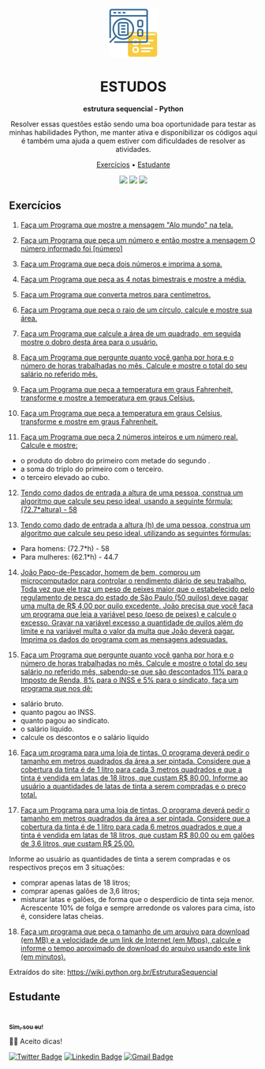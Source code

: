 <div align='center'>
 <img src='.imagens/icone.png' width=100>
</div>
<h1 align="center">ESTUDOS</h1>
<div align="center">

  **estrutura sequencial - Python**

</div>
<p align="center">Resolver essas questões estão sendo uma boa oportunidade para testar as minhas habilidades Python, me manter ativa e disponibilizar os códigos aqui é também uma ajuda a quem estiver com dificuldades de resolver as atividades.</p>


<p align="center">
 <a href="#objetivo">Exercícios</a> • 
 <a href="#autor">Estudante</a>
</p>

<div align='center'>
  <img src='https://img.shields.io/static/v1?label=--------------------&message=--------------------&color=F6CF44&style=flat-square'>
  <img src='https://img.shields.io/static/v1?label=--------------------&message=--------------------&color=356FA0&style=flat-square'> 
  <img src='https://img.shields.io/static/v1?label=--------------------&message=--------------------&color=F6CF44&style=flat-square'> 
</div>

<h2 id='objetivo'>Exercícios</h2>

1. <a href="https://github.com/laribrito/estruturaSequencial/blob/main/01.py">Faça um Programa que mostre a mensagem "Alo mundo" na tela.
 
2. <a href="https://github.com/laribrito/estruturaSequencial/blob/main/02.py">Faça um Programa que peça um número e então mostre a mensagem O número informado foi [número]
 
3. <a href="https://github.com/laribrito/estruturaSequencial/blob/main/03.py">Faça um Programa que peça dois números e imprima a soma.

4. <a href="https://github.com/laribrito/estruturaSequencial/blob/main/04.py">Faça um Programa que peça as 4 notas bimestrais e mostre a média.

5. <a href="https://github.com/laribrito/estruturaSequencial/blob/main/05.py">Faça um Programa que converta metros para centímetros.
 
6. <a href="https://github.com/laribrito/estruturaSequencial/blob/main/06.py">Faça um Programa que peça o raio de um círculo, calcule e mostre sua área.
 
7. <a href="https://github.com/laribrito/estruturaSequencial/blob/main/07.py">Faça um Programa que calcule a área de um quadrado, em seguida mostre o dobro desta área para o usuário.
 
8. <a href="https://github.com/laribrito/estruturaSequencial/blob/main/08.py">Faça um Programa que pergunte quanto você ganha por hora e o número de horas trabalhadas no mês. Calcule e mostre o total do seu salário no referido mês.
 
9. <a href="https://github.com/laribrito/estruturaSequencial/blob/main/09.py">Faça um Programa que peça a temperatura em graus Fahrenheit, transforme e mostre a temperatura em graus Celsius.
 
10. <a href="https://github.com/laribrito/estruturaSequencial/blob/main/10.py">Faça um Programa que peça a temperatura em graus Celsius, transforme e mostre em graus Fahrenheit.
 
11. <a href="https://github.com/laribrito/estruturaSequencial/blob/main/11.py">Faça um Programa que peça 2 números inteiros e um número real. Calcule e mostre:</a>
 * o produto do dobro do primeiro com metade do segundo .
 * a soma do triplo do primeiro com o terceiro.
 * o terceiro elevado ao cubo.
 
12. <a href="https://github.com/laribrito/estruturaSequencial/blob/main/12.py">Tendo como dados de entrada a altura de uma pessoa, construa um algoritmo que calcule seu peso ideal, usando a seguinte fórmula: (72.7*altura) - 58
 
13. <a href="https://github.com/laribrito/estruturaSequencial/blob/main/13.py">Tendo como dado de entrada a altura (h) de uma pessoa, construa um algoritmo que calcule seu peso ideal, utilizando as seguintes fórmulas:</a>
* Para homens: (72.7*h) - 58
* Para mulheres: (62.1*h) - 44.7
 
14. <a href="https://github.com/laribrito/estruturaSequencial/blob/main/14.py">João Papo-de-Pescador, homem de bem, comprou um microcomputador para controlar o rendimento diário de seu trabalho. Toda vez que ele traz um peso de peixes maior que o estabelecido pelo regulamento de pesca do estado de São Paulo (50 quilos) deve pagar uma multa de R$ 4,00 por quilo excedente. João precisa que você faça um programa que leia a variável peso (peso de peixes) e calcule o excesso. Gravar na variável excesso a quantidade de quilos além do limite e na variável multa o valor da multa que João deverá pagar. Imprima os dados do programa com as mensagens adequadas.
 
15. <a href="https://github.com/laribrito/estruturaSequencial/blob/main/15.py">Faça um Programa que pergunte quanto você ganha por hora e o número de horas trabalhadas no mês. Calcule e mostre o total do seu salário no referido mês, sabendo-se que são descontados 11% para o Imposto de Renda, 8% para o INSS e 5% para o sindicato, faça um programa que nos dê:</a>
* salário bruto.
* quanto pagou ao INSS.
* quanto pagou ao sindicato.
* o salário líquido.
* calcule os descontos e o salário líquido

16. <a href="https://github.com/laribrito/estruturaSequencial/blob/main/16.py">Faça um programa para uma loja de tintas. O programa deverá pedir o tamanho em metros quadrados da área a ser pintada. Considere que a cobertura da tinta é de 1 litro para cada 3 metros quadrados e que a tinta é vendida em latas de 18 litros, que custam R$ 80,00. Informe ao usuário a quantidades de latas de tinta a serem compradas e o preço total.
 
17. <a href="https://github.com/laribrito/estruturaSequencial/blob/main/17.py">Faça um Programa para uma loja de tintas. O programa deverá pedir o tamanho em metros quadrados da área a ser pintada. Considere que a cobertura da tinta é de 1 litro para cada 6 metros quadrados e que a tinta é vendida em latas de 18 litros, que custam R$ 80,00 ou em galões de 3,6 litros, que custam R$ 25,00.</a>

 Informe ao usuário as quantidades de tinta a serem compradas e os respectivos preços em 3 situações:

* comprar apenas latas de 18 litros;
* comprar apenas galões de 3,6 litros;
* misturar latas e galões, de forma que o desperdício de tinta seja menor. Acrescente 10% de folga e sempre arredonde os valores para cima, isto é, considere latas cheias.
 
18. <a href="https://github.com/laribrito/estruturaSequencial/blob/main/18.py">Faça um programa que peça o tamanho de um arquivo para download (em MB) e a velocidade de um link de Internet (em Mbps), calcule e informe o tempo aproximado de download do arquivo usando este link (em minutos).</a>
 
Extraídos do site: <https://wiki.python.org.br/EstruturaSequencial>
 
<h2 id='autor'> Estudante </h2>
<a href="https://github.com/laribrito">
 <img style="border-radius: 50%;" src="https://avatars.githubusercontent.com/laribrito" width="100px;" alt=""/>
 <br />
 <sub><b>Sim, sou eu!</b></sub></a>

👋🏽 Aceito dicas!

[![Twitter Badge](https://img.shields.io/badge/-@laribrit0-1ca0f1?style=flat-square&labelColor=1ca0f1&logo=twitter&logoColor=white&link=https://twitter.com/laribrit0)](https://twitter.com/laribrit0) 
[![Linkedin Badge](https://img.shields.io/badge/-Larissa-blue?style=flat-square&logo=Linkedin&logoColor=white&link=https://www.linkedin.com/in/larissa-brit0/)](https://www.linkedin.com/in/larissa-brit0/) 
[![Gmail Badge](https://img.shields.io/badge/-lary.29.ds@gmail.com-c14438?style=flat-square&logo=Gmail&logoColor=white&link=mailto:lary.29.ds@gmail.com)](mailto:lary.29.ds@gmail.com)


